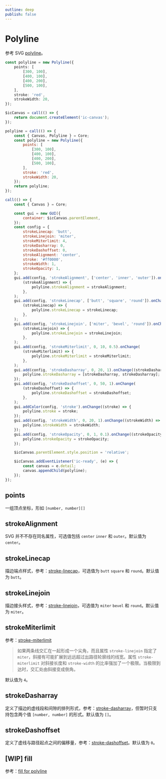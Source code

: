 ```yaml
---
outline: deep
publish: false
---
```


# Polyline

参考 SVG [polyline]。

```ts
const polyline = new Polyline({
    points: [
        [300, 100],
        [400, 100],
        [400, 200],
        [500, 100],
    ],
    stroke: 'red',
    strokeWidth: 20,
});
```

```js eval code=false
$icCanvas = call(() => {
    return document.createElement('ic-canvas');
});
```

```js eval code=false
polyline = call(() => {
    const { Canvas, Polyline } = Core;
    const polyline = new Polyline({
        points: [
            [300, 100],
            [400, 100],
            [400, 200],
            [500, 100],
        ],
        stroke: 'red',
        strokeWidth: 20,
    });
    return polyline;
});
```

```js eval code=false inspector=false
call(() => {
    const { Canvas } = Core;

    const gui = new GUI({
        container: $icCanvas.parentElement,
    });
    const config = {
        strokeLinecap: 'butt',
        strokeLinejoin: 'miter',
        strokeMiterlimit: 4,
        strokeDasharray: 0,
        strokeDashoffset: 0,
        strokeAlignment: 'center',
        stroke: '#ff0000',
        strokeWidth: 1,
        strokeOpacity: 1,
    };
    gui.add(config, 'strokeAlignment', ['center', 'inner', 'outer']).onChange(
        (strokeAlignment) => {
            polyline.strokeAlignment = strokeAlignment;
        },
    );
    gui.add(config, 'strokeLinecap', ['butt', 'square', 'round']).onChange(
        (strokeLinecap) => {
            polyline.strokeLinecap = strokeLinecap;
        },
    );
    gui.add(config, 'strokeLinejoin', ['miter', 'bevel', 'round']).onChange(
        (strokeLinejoin) => {
            polyline.strokeLinejoin = strokeLinejoin;
        },
    );
    gui.add(config, 'strokeMiterlimit', 0, 10, 0.5).onChange(
        (strokeMiterlimit) => {
            polyline.strokeMiterlimit = strokeMiterlimit;
        },
    );
    gui.add(config, 'strokeDasharray', 0, 20, 1).onChange((strokeDasharray) => {
        polyline.strokeDasharray = [strokeDasharray, strokeDasharray];
    });
    gui.add(config, 'strokeDashoffset', 0, 50, 1).onChange(
        (strokeDashoffset) => {
            polyline.strokeDashoffset = strokeDashoffset;
        },
    );
    gui.addColor(config, 'stroke').onChange((stroke) => {
        polyline.stroke = stroke;
    });
    gui.add(config, 'strokeWidth', 0, 20, 1).onChange((strokeWidth) => {
        polyline.strokeWidth = strokeWidth;
    });
    gui.add(config, 'strokeOpacity', 0, 1, 0.1).onChange((strokeOpacity) => {
        polyline.strokeOpacity = strokeOpacity;
    });

    $icCanvas.parentElement.style.position = 'relative';

    $icCanvas.addEventListener('ic-ready', (e) => {
        const canvas = e.detail;
        canvas.appendChild(polyline);
    });
});
```

## points

一组顶点坐标，形如 `[number, number][]`

[polyline]: https://developer.mozilla.org/en-US/docs/Web/SVG/Element/polyline

## strokeAlignment

SVG 并不不存在同名属性，可选值包括 `center` `inner` 和 `outer`。默认值为 `center`。

## strokeLinecap

描边端点样式，参考：[stroke-linecap]，可选值为 `butt` `square` 和 `round`。默认值为 `butt`。

## strokeLinejoin

描边接头样式，参考：[stroke-linejoin]，可选值为 `miter` `bevel` 和 `round`。默认值为 `miter`。

## strokeMiterlimit

参考：[stroke-miterlimit]

> 如果两条线交汇在一起形成一个尖角，而且属性 `stroke-linejoin` 指定了 `miter`，斜接有可能扩展到远远超过出路径轮廓线的线宽。属性 `stroke-miterlimit` 对斜接长度和 `stroke-width` 的比率强加了一个极限。当极限到达时，交汇处由斜接变成倒角。

默认值为 `4`。

## strokeDasharray

定义了描边的虚线段和间隙的排列形式，参考：[stroke-dasharray]，但暂时只支持包含两个值 `[number, number]` 的形式。默认值为 `[]`。

## strokeDashoffset

定义了虚线与路径起点之间的偏移量，参考：[stroke-dashoffset]。默认值为 `0`。

## [WIP] fill

参考：[fill for polyline]

[stroke-linecap]: (https://developer.mozilla.org/en-US/docs/Web/SVG/Attribute/stroke-linecap)
[stroke-linejoin]: (https://developer.mozilla.org/en-US/docs/Web/SVG/Attribute/stroke-linejoin)
[stroke-miterlimit]: https://developer.mozilla.org/en-US/docs/Web/SVG/Attribute/stroke-miterlimit
[stroke-dashoffset]: https://developer.mozilla.org/zh-CN/docs/Web/SVG/Attribute/stroke-dashoffset
[stroke-dasharray]: https://developer.mozilla.org/zh-CN/docs/Web/SVG/Attribute/stroke-dasharray
[fill for polyline]: https://developer.mozilla.org/en-US/docs/Web/SVG/Attribute/fill#polyline
